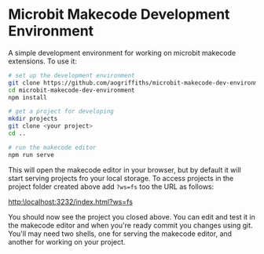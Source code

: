 # Microbit Makecode Development Environment
A simple development environment for working on microbit makecode extensions. To use it:

```bash
# set up the development environment
git clone https://github.com/aogriffiths/microbit-makecode-dev-environment
cd microbit-makecode-dev-environment
npm install

# get a project for developing
mkdir projects
git clone <your project>
cd ..

# run the makecode editor
npm run serve
```

This will open the makecode editor in your browser, but by default it will start serving projects fro your local storage. To access projects in the project folder created above add `?ws=fs` too the URL as follows:


[http:\\localhost:3232/index.html?ws=fs]()

You should now see the project you closed above. You can edit and test it in the makecode editor and when you're ready commit you changes using git. You'll may need two shells, one for serving the makecode editor, and another for working on your project.
